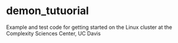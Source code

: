 # demon_tutuorial
Example and test code for getting started on the Linux cluster at the Complexity Sciences Center, UC Davis
